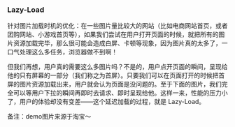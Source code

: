 ### Lazy-Load 
针对图片加载时机的优化：在一些图片量比较大的网站（比如电商网站首页，或者团购网站、小游戏首页等），如果我们尝试在用户打开页面的时候，就把所有的图片资源加载完毕，那么很可能会造成白屏、卡顿等现象，因为图片真的太多了，一口气处理这么多任务，浏览器做不到啊！

但我们再想，用户真的需要这么多图片吗？不是的，用户点开页面的瞬间，呈现给他的只有屏幕的一部分（我们称之为首屏）。只要我们可以在页面打开的时候把首屏的图片资源加载出来，用户就会认为页面是没问题的。至于下面的图片，我们完全可以等用户下拉的瞬间再即时去请求、即时呈现给他。这样一来，性能的压力小了，用户的体验却没有变差——这个延迟加载的过程，就是 Lazy-Load。

备注：demo图片来源于淘宝～
